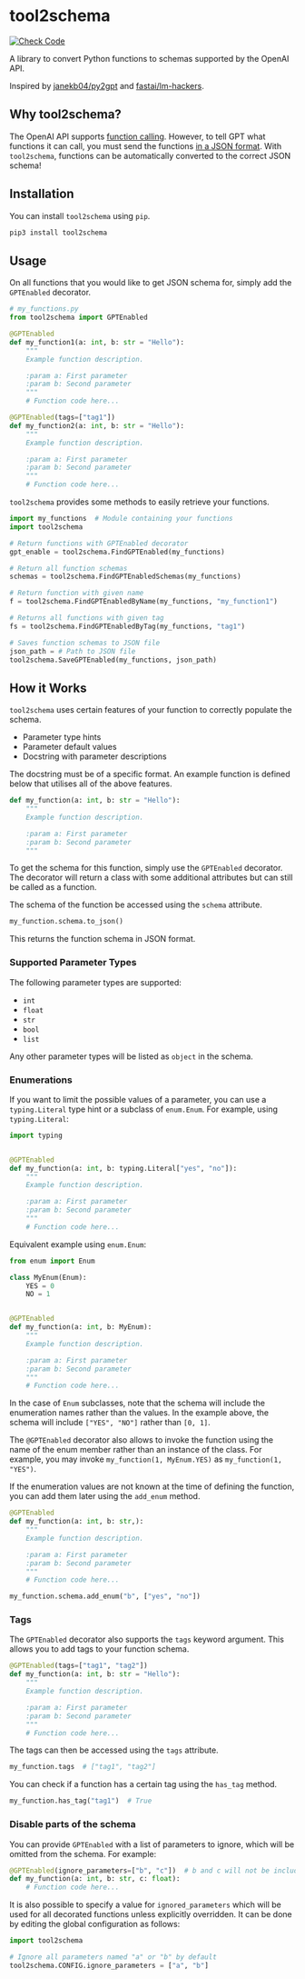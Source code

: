 # tool2schema

[![Check Code](https://github.com/cadifyai/tool2schema/actions/workflows/python-package.yml/badge.svg?branch=main)](https://github.com/cadifyai/tool2schema/actions/workflows/python-package.yml)

A library to convert Python functions to schemas supported by the OpenAI API.

Inspired by [janekb04/py2gpt](https://github.com/janekb04/py2gpt) and [fastai/lm-hackers](https://github.com/fastai/lm-hackers).

## Why tool2schema?

The OpenAI API supports [function calling](https://platform.openai.com/docs/guides/function-calling). However, to tell GPT what functions it can call, you must send the functions [in a JSON format](https://platform.openai.com/docs/api-reference/chat/create#chat-create-tools). With `tool2schema`, functions can be automatically converted to the correct JSON schema!

## Installation

You can install `tool2schema` using `pip`.

```bash
pip3 install tool2schema
```

## Usage

On all functions that you would like to get JSON schema for, simply add the `GPTEnabled` decorator.

```python
# my_functions.py
from tool2schema import GPTEnabled

@GPTEnabled
def my_function1(a: int, b: str = "Hello"):
    """
    Example function description.

    :param a: First parameter
    :param b: Second parameter
    """
    # Function code here...

@GPTEnabled(tags=["tag1"])
def my_function2(a: int, b: str = "Hello"):
    """
    Example function description.

    :param a: First parameter
    :param b: Second parameter
    """
    # Function code here...
```

`tool2schema` provides some methods to easily retrieve your functions.

```python
import my_functions  # Module containing your functions
import tool2schema

# Return functions with GPTEnabled decorator
gpt_enable = tool2schema.FindGPTEnabled(my_functions)

# Return all function schemas
schemas = tool2schema.FindGPTEnabledSchemas(my_functions)

# Return function with given name
f = tool2schema.FindGPTEnabledByName(my_functions, "my_function1")

# Returns all functions with given tag
fs = tool2schema.FindGPTEnabledByTag(my_functions, "tag1")

# Saves function schemas to JSON file
json_path = # Path to JSON file
tool2schema.SaveGPTEnabled(my_functions, json_path)
```

## How it Works

`tool2schema` uses certain features of your function to correctly populate the schema.

- Parameter type hints
- Parameter default values
- Docstring with parameter descriptions

The docstring must be of a specific format. An example function is defined below that utilises all of the above features.

```python
def my_function(a: int, b: str = "Hello"):
    """
    Example function description.

    :param a: First parameter
    :param b: Second parameter
    """
```

To get the schema for this function, simply use the `GPTEnabled` decorator. The decorator will return a class with some additional attributes but can still be called as a function.

The schema of the function be accessed using the `schema` attribute.

```python
my_function.schema.to_json()
```

This returns the function schema in JSON format.

### Supported Parameter Types

The following parameter types are supported:

- `int`
- `float`
- `str`
- `bool`
- `list`

Any other parameter types will be listed as `object` in the schema.

### Enumerations

If you want to limit the possible values of a parameter, you can use a `typing.Literal` type hint or a 
subclass of `enum.Enum`. For example, using `typing.Literal`:

```python
import typing


@GPTEnabled
def my_function(a: int, b: typing.Literal["yes", "no"]):
    """
    Example function description.

    :param a: First parameter
    :param b: Second parameter
    """
    # Function code here...
```

Equivalent example using `enum.Enum`:

```python
from enum import Enum

class MyEnum(Enum):
    YES = 0
    NO = 1


@GPTEnabled
def my_function(a: int, b: MyEnum):
    """
    Example function description.

    :param a: First parameter
    :param b: Second parameter
    """
    # Function code here...
```

In the case of `Enum` subclasses, note that the schema will include the enumeration names rather than the values.
In the example above, the schema will include `["YES", "NO"]` rather than `[0, 1]`. 

The `@GPTEnabled` decorator also allows to invoke the function using the name of the enum member rather than an 
instance of the class. For example, you may invoke `my_function(1, MyEnum.YES)` as `my_function(1, "YES")`.

If the enumeration values are not known at the time of defining the function, 
you can add them later using the `add_enum` method.

```python
@GPTEnabled
def my_function(a: int, b: str,):
    """
    Example function description.

    :param a: First parameter
    :param b: Second parameter
    """
    # Function code here...

my_function.schema.add_enum("b", ["yes", "no"])
```

### Tags

The `GPTEnabled` decorator also supports the `tags` keyword argument. This allows you to add tags to your function schema.

```python
@GPTEnabled(tags=["tag1", "tag2"])
def my_function(a: int, b: str = "Hello"):
    """
    Example function description.

    :param a: First parameter
    :param b: Second parameter
    """
    # Function code here...
```

The tags can then be accessed using the `tags` attribute.

```python
my_function.tags  # ["tag1", "tag2"]
```

You can check if a function has a certain tag using the `has_tag` method.

```python
my_function.has_tag("tag1")  # True
```

### Disable parts of the schema

You can provide `GPTEnabled` with a list of parameters to ignore, which will be omitted from the schema.
For example:

```python
@GPTEnabled(ignore_parameters=["b", "c"])  # b and c will not be included in the schema
def my_function(a: int, b: str, c: float):
    # Function code here...
```

It is also possible to specify a value for `ignored_parameters` which will be used for all decorated functions
unless explicitly overridden. It can be done by editing the global configuration as follows:

```python
import tool2schema

# Ignore all parameters named "a" or "b" by default
tool2schema.CONFIG.ignore_parameters = ["a", "b"]
```
